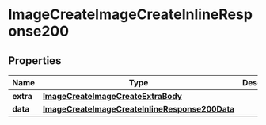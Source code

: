 # ImageCreateImageCreateInlineResponse200

## Properties
Name | Type | Description | Notes
------------ | ------------- | ------------- | -------------
**extra** | [**ImageCreateImageCreateExtraBody**](ImageCreateImageCreateExtraBody.md) |  |  [optional]
**data** | [**ImageCreateImageCreateInlineResponse200Data**](ImageCreateImageCreateInlineResponse200Data.md) |  |  [optional]

